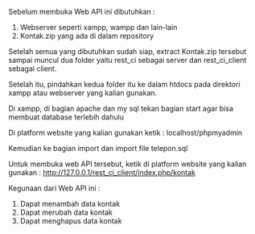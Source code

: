 Sebelum membuka Web API ini dibutuhkan :

1. Webserver seperti xampp, wampp dan lain-lain
2. Kontak.zip yang ada di dalam repository

Setelah semua yang dibutuhkan sudah siap, extract Kontak.zip tersebut 
sampai muncul dua folder yaitu rest_ci sebagai server dan rest_ci_client sebagai client.

Setelah itu, pindahkan kedua folder itu ke dalam htdocs pada direktori xampp atau webserver yang kalian gunakan.

Di xampp, di bagian apache dan my sql tekan bagian start agar bisa membuat database terlebih dahulu

Di platform website yang kalian gunakan ketik : localhost/phpmyadmin

Kemudian ke bagian import dan import file telepon.sql


Untuk membuka web API tersebut, ketik di platform website yang kalian gunakan :
http://127.0.0.1/rest_ci_client/index.php/kontak

Kegunaan dari Web API ini :

1. Dapat menambah data kontak
2. Dapat merubah data kontak
3. Dapat menghapus data kontak
